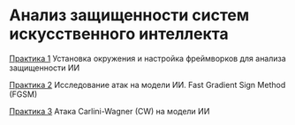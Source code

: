 # Анализ защищенности систем искусственного интеллекта

[Практика 1](https://github.com/AntonOcheredko/AZSII/tree/main/Pr1/) Установка окружения и настройка фреймворков для анализа защищенности ИИ

[Практика 2](https://github.com/AntonOcheredko/AZSII/tree/main/Pr2/) Исследование атак на модели ИИ. Fast Gradient Sign Method (FGSM)

[Практика 3](https://github.com/AntonOcheredko/AZSII/tree/main/Pr3/) Атака Carlini-Wagner (CW) на модели ИИ
